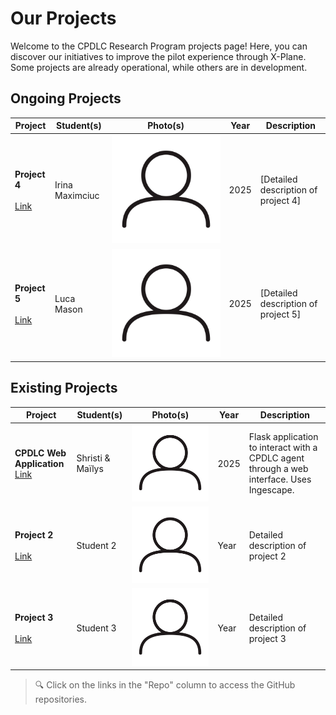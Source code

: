 # Our Projects

Welcome to the CPDLC Research Program projects page! Here, you can discover our initiatives to improve the pilot experience through X-Plane. Some projects are already operational, while others are in development.

## Ongoing Projects

| Project                                   | Student(s)       | Photo(s)                  | Year  | Description                                |
|-------------------------------------------|---------------|------------------------|-------|--------------------------------------------|
| **Project 4**<br/><br/>[Link](https://github.com/UXFlight/cpdlc-comms)        | Irina Maximciuc     | ![Photo](img/user.png) | 2025  | [Detailed description of project 4]        |
| **Project 5**<br/><br/>[Link](https://github.com/UXFlight/HVS-2022)        | Luca Mason     | ![Photo](img/user.png) | 2025  | [Detailed description of project 5]        |

## Existing Projects

| Project                                                        | Student(s)         | Photo(s)                  | Year | Description                                                                                                  |
|---------------------------------------------------------------|-----------------|------------------------|------|--------------------------------------------------------------------------------------------------------------|
| **CPDLC Web Application**<br/>[Link](https://github.com/UXFlight/cpdlc-flask-app) | Shristi & Maïlys | ![Photo](img/user.png) | 2025 | Flask application to interact with a CPDLC agent through a web interface. Uses Ingescape.                     |
| **Project 2**<br/><br/>[Link](URL)                              | Student 2       | ![Photo](img/user.png) | Year | Detailed description of project 2                                                                            |
| **Project 3**<br/><br/>[Link](URL)                              | Student 3       | ![Photo](img/user.png) | Year | Detailed description of project 3                                                                            |

> 🔍 Click on the links in the "Repo" column to access the GitHub repositories.
